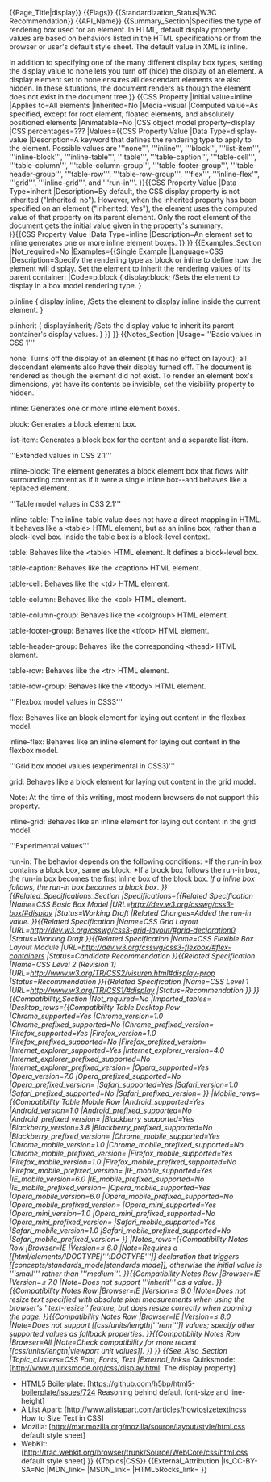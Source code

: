 {{Page_Title|display}}
{{Flags}}
{{Standardization_Status|W3C Recommendation}}
{{API_Name}}
{{Summary_Section|Specifies the type of rendering box used for an element. In HTML, default display property values are based on behaviors listed in the HTML specifications or from the browser or user's default style sheet. The default value in XML is inline.

In addition to specifying one of the many different display box types, setting the display value to none lets you turn off (hide) the display of an element. A display element set to none ensures all descendant elements are also hidden. In these situations, the document renders as though the element does not exist in the document tree.}}
{{CSS Property
|Initial value=inline
|Applies to=All elements
|Inherited=No
|Media=visual
|Computed value=As specified, except for root element, floated elements, and absolutely positioned elements
|Animatable=No
|CSS object model property=display
|CSS percentages=???
|Values={{CSS Property Value
|Data Type=display-value
|Description=A keyword that defines the rendering type to apply to the element. Possible values are '''none''', '''inline''', '''block''', '''list-item''', '''inline-block''', '''inline-table''', '''table''', '''table-caption''', '''table-cell''', '''table-column''', '''table-column-group''', '''table-footer-group''', '''table-header-group''', '''table-row''', '''table-row-group''', '''flex''', '''inline-flex''', '''grid''', '''inline-grid''', and '''run-in'''.
}}{{CSS Property Value
|Data Type=inherit
|Description=By default, the CSS display property is not inherited ("Inherited: no"). However, when the inherited property has been specified on an element ("Inherited: Yes"), the element uses the computed value of that property on its parent element. Only the root element of the document gets the initial value given in the property's summary.  
}}{{CSS Property Value
|Data Type=inline
|Description=An element set to inline generates one or more inline element boxes.
}}
}}
{{Examples_Section
|Not_required=No
|Examples={{Single Example
|Language=CSS
|Description=Specify the rendering type as block or inline to define how the element will display. Set the element to inherit the rendering values of its parent container:
|Code=p.block 
{
display:block; /Sets the element to display in a box model rendering type.
}

p.inline 
{
display:inline; /Sets the element to display inline inside the current element.
}

p.inherit 
{
display:inherit; /Sets the display value to inherit its parent container's display values.
}
}}
}}
{{Notes_Section
|Usage='''Basic values in CSS 1'''

none: Turns off the display of an element (it has no effect on layout); all descendant elements also have their display turned off. The document is rendered as though the element did not exist. To render an element box's dimensions, yet have its contents be invisible, set the visibility property to hidden.

inline: Generates one or more inline element boxes.

block: Generates a block element box.

list-item: Generates a block box for the content and a separate list-item.

'''Extended values in CSS 2.1'''

inline-block: The element generates a block element box that flows with surrounding content as if it were a single inline box--and behaves like a replaced element.

'''Table model values in CSS 2.1'''

inline-table: The inline-table value does not have a direct mapping in HTML. It behaves like a &#60;table&#62; HTML element, but as an inline box, rather than a block-level box. Inside the table box is a block-level context.

table: Behaves like the &#60;table&#62; HTML element. It defines a block-level box.

table-caption: Behaves like the &#60;caption&#62; HTML element.

table-cell: Behaves like the &#60;td&#62; HTML element.

table-column: Behaves like the &#60;col&#62; HTML element.

table-column-group: Behaves like the &#60;colgroup&#62; HTML element. 

table-footer-group: Behaves like the &#60;tfoot&#62; HTML element.

table-header-group: Behaves like the corresponding &#60;thead&#62; HTML element. 

table-row: Behaves like the &#60;tr&#62; HTML element.

table-row-group: Behaves like the &#60;tbody&#62; HTML element.

'''Flexbox model values in CSS3'''

flex: Behaves like an block element for laying out content in the flexbox model.

inline-flex: Behaves like an inline element for laying out content in the flexbox model.

'''Grid box model values (experimental in CSS3)'''

grid: Behaves like a block element for laying out content in the grid model. 

Note: At the time of this writing, most modern browsers do not support this property.

inline-grid: Behaves like an inline element for laying out content in the grid model. 

'''Experimental values'''

run-in: The behavior depends on the following conditions: 
*If the run-in box contains a block box, same as block.
*If a block box follows the run-in box, the run-in box becomes the first inline box of the block box.
*If a inline box follows, the run-in box becomes a block box.
}}
{{Related_Specifications_Section
|Specifications={{Related Specification
|Name=CSS Basic Box Model
|URL=http://dev.w3.org/csswg/css3-box/#display
|Status=Working Draft
|Related Changes=Added the run-in value.
}}{{Related Specification
|Name=CSS Grid Layout
|URL=http://dev.w3.org/csswg/css3-grid-layout/#grid-declaration0
|Status=Working Draft
}}{{Related Specification
|Name=CSS Flexible Box Layout Module
|URL=http://dev.w3.org/csswg/css3-flexbox/#flex-containers
|Status=Candidate Recommendation
}}{{Related Specification
|Name=CSS Level 2 (Revision 1)
|URL=http://www.w3.org/TR/CSS2/visuren.html#display-prop
|Status=Recommendation
}}{{Related Specification
|Name=CSS Level 1
|URL=http://www.w3.org/TR/CSS1/#display
|Status=Recommendation
}}
}}
{{Compatibility_Section
|Not_required=No
|Imported_tables=
|Desktop_rows={{Compatibility Table Desktop Row
|Chrome_supported=Yes
|Chrome_version=1.0
|Chrome_prefixed_supported=No
|Chrome_prefixed_version=
|Firefox_supported=Yes
|Firefox_version=1.0
|Firefox_prefixed_supported=No
|Firefox_prefixed_version=
|Internet_explorer_supported=Yes
|Internet_explorer_version=4.0
|Internet_explorer_prefixed_supported=No
|Internet_explorer_prefixed_version=
|Opera_supported=Yes
|Opera_version=7.0
|Opera_prefixed_supported=No
|Opera_prefixed_version=
|Safari_supported=Yes
|Safari_version=1.0
|Safari_prefixed_supported=No
|Safari_prefixed_version=
}}
|Mobile_rows={{Compatibility Table Mobile Row
|Android_supported=Yes
|Android_version=1.0
|Android_prefixed_supported=No
|Android_prefixed_version=
|Blackberry_supported=Yes
|Blackberry_version=3.8
|Blackberry_prefixed_supported=No
|Blackberry_prefixed_version=
|Chrome_mobile_supported=Yes
|Chrome_mobile_version=1.0
|Chrome_mobile_prefixed_supported=No
|Chrome_mobile_prefixed_version=
|Firefox_mobile_supported=Yes
|Firefox_mobile_version=1.0
|Firefox_mobile_prefixed_supported=No
|Firefox_mobile_prefixed_version=
|IE_mobile_supported=Yes
|IE_mobile_version=6.0
|IE_mobile_prefixed_supported=No
|IE_mobile_prefixed_version=
|Opera_mobile_supported=Yes
|Opera_mobile_version=6.0
|Opera_mobile_prefixed_supported=No
|Opera_mobile_prefixed_version=
|Opera_mini_supported=Yes
|Opera_mini_version=1.0
|Opera_mini_prefixed_supported=No
|Opera_mini_prefixed_version=
|Safari_mobile_supported=Yes
|Safari_mobile_version=1.0
|Safari_mobile_prefixed_supported=No
|Safari_mobile_prefixed_version=
}}
|Notes_rows={{Compatibility Notes Row
|Browser=IE
|Version=≤ 6.0
|Note=Requires a [[html/elements/!DOCTYPE|'''!DOCTYPE''']] declaration that triggers [[concepts/standards_mode|standards mode]], otherwise the initial value is '''small''' rather than '''medium'''.
}}{{Compatibility Notes Row
|Browser=IE
|Version=≤ 7.0
|Note=Does not support '''inherit''' as a value.
}}{{Compatibility Notes Row
|Browser=IE
|Version=≤ 8.0
|Note=Does not resize text specified with absolute pixel measurements when using the browser's ''text-resize'' feature, but does resize correctly when zooming the page.
}}{{Compatibility Notes Row
|Browser=IE
|Version=≤ 8.0
|Note=Does not support [[css/units/length|'''rem''']] values; specify other supported values as fallback properties.
}}{{Compatibility Notes Row
|Browser=All
|Note=Check compatibility for more recent [[css/units/length|viewport unit values]].
}}
}}
{{See_Also_Section
|Topic_clusters=CSS Font, Fonts, Text
|External_links=* Quirksmode: [http://www.quirksmode.org/css/display.html: The display property]
* HTML5 Boilerplate: [https://github.com/h5bp/html5-boilerplate/issues/724 Reasoning behind default font-size and line-height]
* A List Apart: [http://www.alistapart.com/articles/howtosizetextincss How to Size Text in CSS]
* Mozilla: [http://mxr.mozilla.org/mozilla/source/layout/style/html.css default style sheet]
* WebKit: [http://trac.webkit.org/browser/trunk/Source/WebCore/css/html.css default style sheet]
}}
{{Topics|CSS}}
{{External_Attribution
|Is_CC-BY-SA=No
|MDN_link=
|MSDN_link=
|HTML5Rocks_link=
}}